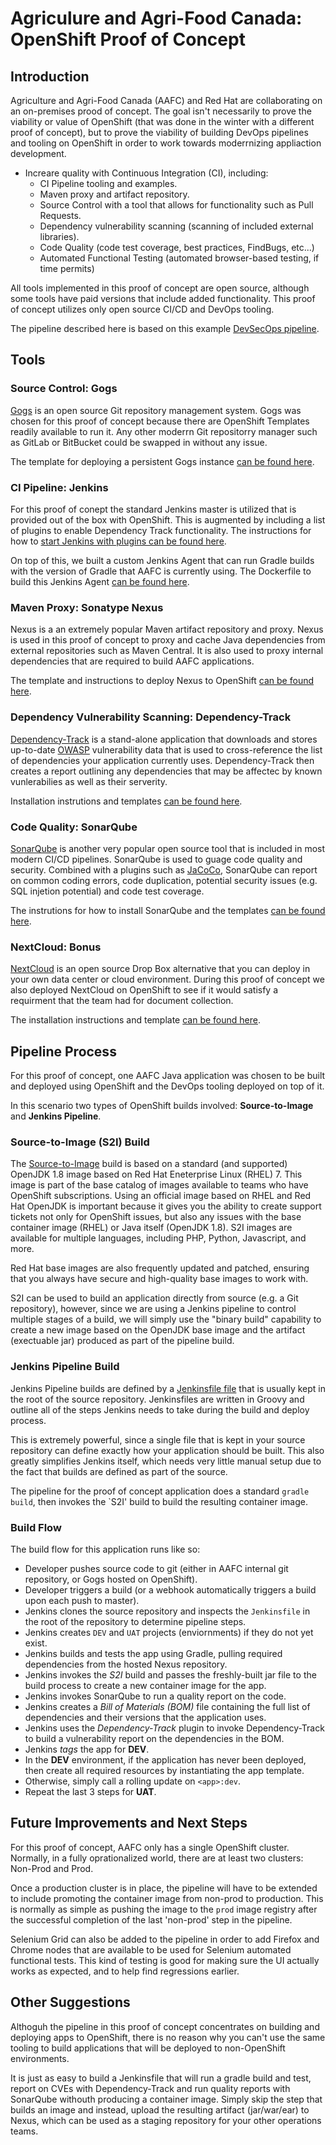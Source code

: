 # Agriculure and Agri-Food Canada: OpenShift Proof of Concept

## Introduction

Agriculture and Agri-Food Canada (AAFC) and Red Hat are collaborating on an on-premises prood of concept.  The goal isn't necessarily to prove the viability or value of OpenShift (that was done in the winter with a different proof of concept), but to prove the viability of building DevOps pipelines and tooling on OpenShift in order to work towards moderrnizing appliaction development.

* Increare quality with Continuous Integration (CI), including:
    * CI Pipeline tooling and examples.
    * Maven proxy and artifact repository.
    * Source Control with a tool that allows for functionality such as Pull Requests.
    * Dependency vulnerability scanning (scanning of included external libraries).
    * Code Quality (code test coverage, best practices, FindBugs, etc...)
    * Automated Functional Testing (automated browser-based testing, if time permits)

All tools implemented in this proof of concept are open source, although some tools have paid versions that include added functionality.  This proof of concept utilizes only open source CI/CD and DevOps tooling.

The pipeline described here is based on this example [DevSecOps pipeline](https://github.com/pittar/ocp-devops-setup/blob/master/full-install.md).

## Tools

### Source Control: Gogs

[Gogs](https://gogs.io/) is an open source Git repository management system.  Gogs was chosen for this proof of concept because there are OpenShift Templates readily available to run it.  Any other moderrn Git repositorry manager such as GitLab or BitBucket could be swapped in without any issue.

The template for deploying a persistent Gogs instance [can be found here](https://github.com/OpenShiftDemos/gogs-openshift-docker/blob/master/openshift/gogs-persistent-template.yaml).

### CI Pipeline: Jenkins

For this proof of conept the standard Jenkins master is utilized that is provided out of the box with OpenShift.  This is augmented by including a list of plugins to enable Dependency Track functionality.  The instructions for how to [start Jenkins with plugins can be found here](https://github.com/pittar/ocp-devops-setup/blob/master/full-install.md#start-jenkins-persistent).

On top of this, we built a custom Jenkins Agent that can run Gradle builds with the version of Gradle that AAFC is currently using.  The Dockerfile to build this Jenkins Agent [can be found here](https://github.com/pittar/containers-quickstarts/blob/master/jenkins-slaves/jenkins-slave-gradle/Dockerfile).

### Maven Proxy: Sonatype Nexus

Nexus is a an extremely popular Maven artifact repository and proxy.  Nexus is used in this proof of concept to proxy and cache Java dependencies from external repositories such as Maven Central.  It is also used to proxy internal dependencies that are required to build AAFC applications.

The template and instructions to deploy Nexus to OpenShift [can be found here](https://github.com/pittar/ocp-devops-setup/blob/master/full-install.md#start-sonatype-nexus-2).

### Dependency Vulnerability Scanning: Dependency-Track

[Dependency-Track](https://dependencytrack.org/) is a stand-alone application that downloads and stores up-to-date [OWASP](https://www.owasp.org) vulnerability data that is used to cross-reference the list of dependencies your application currently uses.  Dependency-Track then creates a report outlining any dependencies that may be affectec by known vunlerabilies as well as their serverity.

Installation instrutions and templates [can be found here](https://github.com/pittar/ocp-devops-setup/blob/master/full-install.md#start-dependency-track).

### Code Quality: SonarQube

[SonarQube](https://www.sonarqube.org/) is another very popular open source tool that is included in most modern CI/CD pipelines.  SonarQube is used to guage code quality and security.  Combined with a plugins such as [JaCoCo](https://github.com/jacoco/jacoco), SonarQube can report on common coding errors, code duplication, potential security issues (e.g. SQL injetion potential) and code test coverage.

The instrutions for how to install SonarQube and the templates [can be found here](https://github.com/pittar/ocp-devops-setup/blob/master/full-install.md#start-sonarqube).

### NextCloud: Bonus

[NextCloud](https://nextcloud.com/) is an open source Drop Box alternative that you can deploy in your own data center or cloud environment.  During this proof of concept we also deployed NextCloud on OpenShift to see if it would satisfy a requirment that the team had for document collection.

The installation instructions and template [can be found here](https://github.com/pittar/server/tree/b16.0.4#openshift-instructions).

## Pipeline Process

For this proof of concept, one AAFC Java application was chosen to be built and deployed using OpenShift and the DevOps tooling deployed on top of it.

In this scenario two types of OpenShift builds involved:  **Source-to-Image** and **Jenkins Pipeline**.

### Source-to-Image (S2I) Build

The [Source-to-Image](https://docs.openshift.com/container-platform/3.11/using_images/s2i_images/index.html) build is based on a standard (and supported) OpenJDK 1.8 image based on Red Hat Eneterprise Linux (RHEL) 7.  This image is part of the base catalog of images available to teams who have OpenShift subscriptions.  Using an official image based on RHEL and Red Hat OpenJDK is important because it gives you the ability to create support tickets not only for OpenShift issues, but also any issues with the base container image (RHEL) or Java itself (OpenJDK 1.8). S2I images are available for multiple languages, including PHP, Python, Javascript, and more.

Red Hat base images are also frequently updated and patched, ensuring that you always have secure and high-quality base images to work with.

S2I can be used to build an application directly from source (e.g. a Git repository), however, since we are using a Jenkins pipeline to control multiple stages of a build, we will simply use the "binary build" capability to create a new image based on the OpenJDK base image and the artifact (exectuable jar) produced as part of the pipeline build.

### Jenkins Pipeline Build

Jenkins Pipeline builds are defined by a [Jenkinsfile file](https://docs.openshift.com/container-platform/3.11/dev_guide/openshift_pipeline.html) that is usually kept in the root of the source repository.  Jenkinsfiles are written in Groovy and outline all of the steps Jenkins needs to take during the build and deploy process.

This is extremely powerful, since a single file that is kept in your source repository can define exactly how your application should be built.  This also greatly simplifies Jenkins itself, which needs very little manual setup due to the fact that builds are defined as part of the source.

The pipeline for the proof of concept application does a standard `gradle build`, then invokes the `S2I' build to build the resulting container image.

### Build Flow

The build flow for this application runs like so:
* Developer pushes source code to git (either in AAFC internal git repository, or Gogs hosted on OpenShift).
* Developer triggers a build (or a webhook automatically triggers a build upon each push to master).
* Jenkins clones the source repository and inspects the `Jenkinsfile` in the root of the repository to determine pipeline steps.
* Jenkins creates `DEV` and `UAT` projects (enviornments) if they do not yet exist.
* Jenkins builds and tests the app using Gradle, pulling required dependencies from the hosted Nexus repository.
* Jenkins invokes the *S2I* build and passes the freshly-built jar file to the build process to create a new container image for the app.
* Jenkins invokes SonarQube to run a quality report on the code.
* Jenkins creates a *Bill of Materials (BOM)* file containing the full list of dependencies and their versions that the application uses.
* Jenkins uses the *Dependency-Track* plugin to invoke Dependency-Track to build a vulnerability report on the dependencies in the BOM.
* Jenkins *tags* the app for **DEV**.
* In the **DEV** environment, if the application has never been deployed, then create all required resources by instantiating the app template.
* Otherwise, simply call a rolling update on `<app>:dev`.
* Repeat the last 3 steps for **UAT**.

## Future Improvements and Next Steps

For this proof of concept, AAFC only has a single OpenShift cluster.  Normally, in a fully oprationalized world, there are at least two clusters:  Non-Prod and Prod.

Once a production cluster is in place, the pipeline will have to be extended to include promoting the container image from non-prod to production.  This is normally as simple as pushing the image to the `prod` image registry after the successful completion of the last 'non-prod' step in the pipeline.

Selenium Grid can also be added to the pipeline in order to add Firefox and Chrome nodes that are available to be used for Selenium automated functional tests.  This kind of testing is good for making sure the UI actually works as expected, and to help find regressions earlier.

## Other Suggestions

Althoguh the pipeline in this proof of concept concentrates on building and deploying apps to OpenShift, there is no reason why you can't use the same tooling to build applications that will be deployed to non-OpenShift environments.

It is just as easy to build a Jenkinsfile that will run a gradle build and test, report on CVEs with Dependency-Track and run quality reports with SonarQube withouth producing a container image.  Simply skip the step that builds an image and instead, upload the resulting artifact (jar/war/ear) to Nexus, which can be used as a staging repository for your other operations teams.